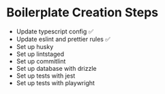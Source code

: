 # Boilerplate Creation Steps

- Update typescript config ✅
- Update eslint and prettier rules ✅
- Set up husky
- Set up lintstaged
- Set up commitlint
- Set up database with drizzle
- Set up tests with jest
- Set up tests with playwright
